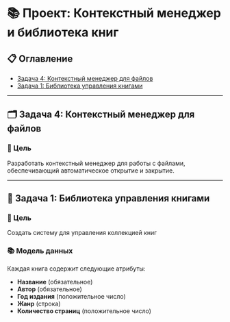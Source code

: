 # 📚 Проект: Контекстный менеджер и библиотека книг

## 📋 Оглавление
- [Задача 4: Контекстный менеджер для файлов](#-задача-4-контекстный-менеджер-для-файлов)
- [Задача 1: Библиотека управления книгами](#-задача-1-библиотека-управления-книгами)

---

## 🗂️ Задача 4: Контекстный менеджер для файлов

### 🎯 Цель
Разработать контекстный менеджер для работы с файлами, обеспечивающий автоматическое открытие и закрытие.

---

## 📖 Задача 1: Библиотека управления книгами

### 🎯 Цель
Создать систему для управления коллекцией книг 

### 📚 Модель данных
Каждая книга содержит следующие атрибуты:
- **Название** (обязательное)
- **Автор** (обязательное) 
- **Год издания** (положительное число)
- **Жанр** (строка)
- **Количество страниц** (положительное число)